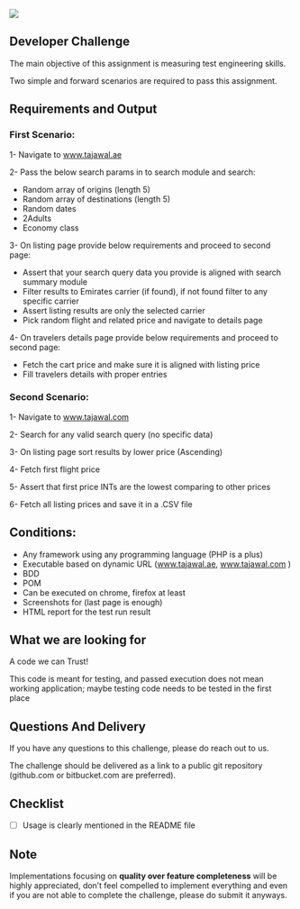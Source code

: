 ![](http://i.imgur.com/XFAzEuc.png)

## Developer Challenge
The main objective of this assignment is measuring test engineering skills. 

Two simple and forward scenarios are required to pass this assignment.

## Requirements and Output
### First Scenario:
1- Navigate to​ www.tajawal.ae

2- Pass the below search params in to search module and search:
- Random array of origins (length 5)
- Random array of destinations (length 5)
- Random dates
- 2Adults
- Economy class

3- On listing page provide below requirements and proceed to second page:
- Assert that your search query data you provide is aligned with search summary module
- Filter results to Emirates carrier (if found), if not found filter to any specific carrier
- Assert listing results are only the selected carrier
- Pick random flight and related price and navigate to details page

4- On travelers details page provide below requirements and proceed to second page:
- Fetch the cart price and make sure it is aligned with listing price
- Fill travelers details with proper entries

### Second Scenario:
1- Navigate to​ www.tajawal.com

2- Search for any valid search query (no specific data)

3- On listing page sort results by lower price (Ascending)

4- Fetch first flight price

5- Assert that first price INTs are the lowest comparing to other prices

6- Fetch all listing prices and save it in a .CSV file


## Conditions:
- Any framework using any programming language (PHP is a plus)
- Executable based on dynamic URL (www.tajawal.ae, www.tajawal.com )
- BDD
- POM
- Can be executed on chrome, firefox at least
- Screenshots for (last page is enough)
- HTML report for the test run result


## What we are looking for
A code we can Trust!

This code is meant for testing, and passed execution does not mean working application; maybe testing code needs to be tested in the first place

## Questions And Delivery
If you have any questions to this challenge, please do reach out to us.

The challenge should be delivered as a link to a public git repository (github.com or bitbucket.com are preferred).
## Checklist
- [ ] Usage is clearly mentioned in the README file
## Note
Implementations focusing on **quality over feature completeness** will be highly appreciated,  don’t feel compelled to implement everything and even if you are not able to complete the challenge, please do submit it anyways.
